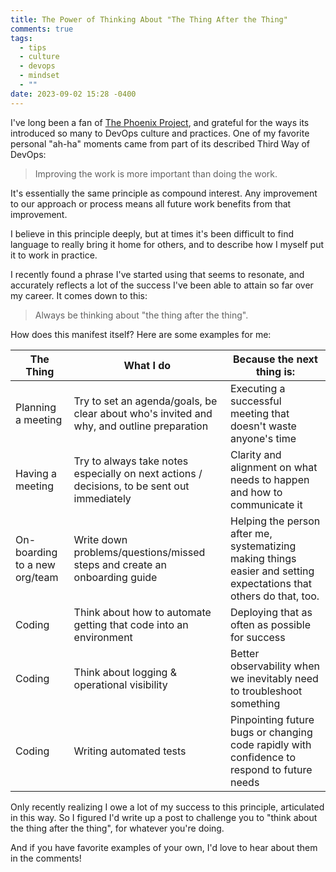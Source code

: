 ```yaml
---
title: The Power of Thinking About "The Thing After the Thing"
comments: true
tags:
  - tips
  - culture
  - devops
  - mindset
  - ""
date: 2023-09-02 15:28 -0400
---
```

I've long been a fan of [The Phoenix Project](), and grateful for the ways its introduced so many to DevOps culture and practices. One of my favorite personal "ah-ha" moments came from part of its described Third Way of DevOps:

> Improving the work is more important than doing the work.

It's essentially the same principle as compound interest. Any improvement to our approach or process means all future work benefits from that improvement.

I believe in this principle deeply, but at times it's been difficult to find language to really bring it home for others, and to describe how I myself put it to work in practice.

I recently found a phrase I've started using that seems to resonate, and accurately reflects a lot of the success I've been able to attain so far over my career. It comes down to this:

> Always be thinking about "the thing after the thing".

How does this manifest itself? Here are some examples for me:

| The Thing | What I do | Because the next thing is: |
| --------- | --------- | -------------------------- |
| Planning a meeting | Try to set an agenda/goals, be clear about who's invited and why, and outline preparation | Executing a successful meeting that doesn't waste anyone's time | 
| Having a meeting | Try to always take notes especially on next actions / decisions, to be sent out immediately | Clarity and alignment on what needs to happen and how to communicate it |
| On-boarding to a new org/team | Write down problems/questions/missed steps and create an onboarding guide | Helping the person after me, systematizing making things easier and setting expectations that others do that, too. |
| Coding | Think about how to automate getting that code into an environment | Deploying that as often as possible for success | 
| Coding | Think about logging & operational visibility | Better observability when we inevitably need to troubleshoot something |
| Coding | Writing automated tests | Pinpointing future bugs or changing code rapidly with confidence to respond to future needs | 


Only recently realizing I owe a lot of my success to this principle, articulated in this way. So I figured I'd write up a post to challenge you to "think about the thing after the thing", for whatever you're doing.

And if you have favorite examples of your own, I'd love to hear about them in the comments!